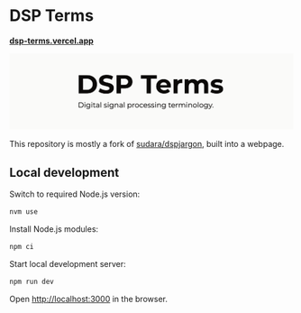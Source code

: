 # DSP Terms

**[dsp-terms.vercel.app](https://dsp-terms.vercel.app)**

<img src="./public/logo.png">

This repository is mostly a fork of [sudara/dspjargon](https://github.com/sudara/dspjargon), built into a webpage.

## Local development

Switch to required Node.js version:

```sh
nvm use
```

Install Node.js modules:

```sh
npm ci
```

Start local development server:

```sh
npm run dev
```

Open [http://localhost:3000](http://localhost:3000) in the browser.

